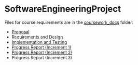 # SoftwareEngineeringProject
Files for course requirements are in the [coursework_docs](coursework_docs) folder:
* [Proposal](coursework_docs/proposal.md)
* [Requirements and Design](coursework_docs/reqs_design.md)
* [Implementation and Testing](coursework_docs/impl_testing.md)
* [Progress Report (Increment 1)](coursework_docs/progress_report_iteration1.md)
* [Progress Report (Increment 2)](coursework_docs/progress_report_iteration_2.md)
* Progress Report (Increment 3)
